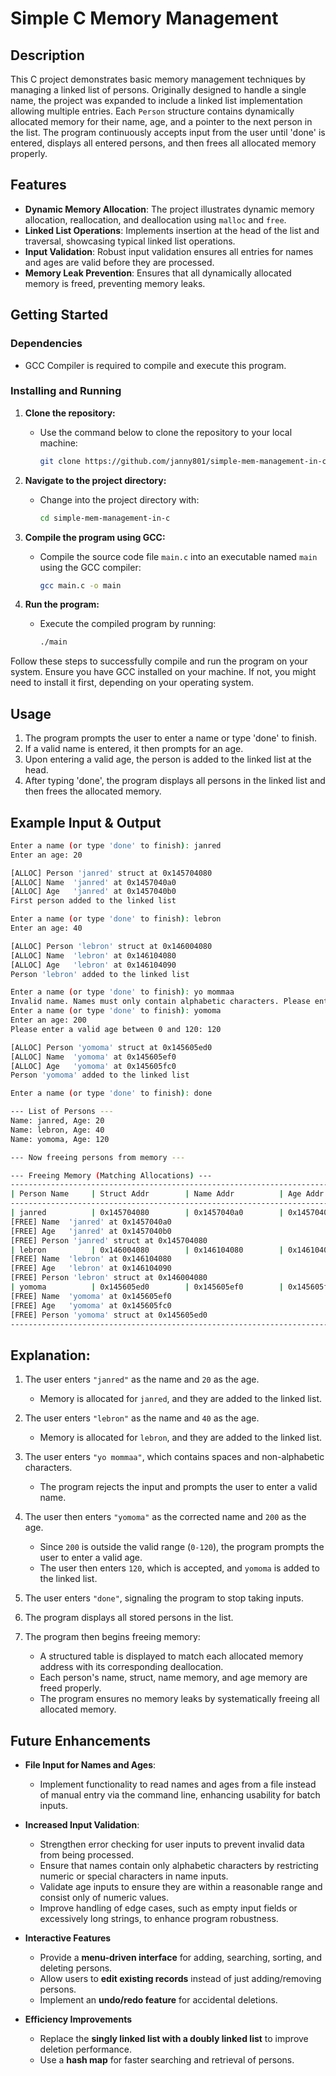 # Simple C Memory Management

## Description
This C project demonstrates basic memory management techniques by managing a linked list of persons. Originally designed to handle a single name, the project was expanded to include a linked list implementation allowing multiple entries. Each `Person` structure contains dynamically allocated memory for their name, age, and a pointer to the next person in the list. The program continuously accepts input from the user until 'done' is entered, displays all entered persons, and then frees all allocated memory properly.

## Features
- **Dynamic Memory Allocation**: The project illustrates dynamic memory allocation, reallocation, and deallocation using `malloc` and `free`.
- **Linked List Operations**: Implements insertion at the head of the list and traversal, showcasing typical linked list operations.
- **Input Validation**: Robust input validation ensures all entries for names and ages are valid before they are processed.
- **Memory Leak Prevention**: Ensures that all dynamically allocated memory is freed, preventing memory leaks.

## Getting Started

### Dependencies
- GCC Compiler is required to compile and execute this program.

### Installing and Running
1. **Clone the repository:**
   - Use the command below to clone the repository to your local machine:
     ```bash
     git clone https://github.com/janny801/simple-mem-management-in-c.git
     ```

2. **Navigate to the project directory:**
   - Change into the project directory with:
     ```bash
     cd simple-mem-management-in-c
     ```

3. **Compile the program using GCC:**
   - Compile the source code file `main.c` into an executable named `main` using the GCC compiler:
     ```bash
     gcc main.c -o main
     ```

4. **Run the program:**
   - Execute the compiled program by running:
     ```bash
     ./main
     ```

Follow these steps to successfully compile and run the program on your system. Ensure you have GCC installed on your machine. If not, you might need to install it first, depending on your operating system.


## Usage
1. The program prompts the user to enter a name or type 'done' to finish.
2. If a valid name is entered, it then prompts for an age.
3. Upon entering a valid age, the person is added to the linked list at the head.
4. After typing 'done', the program displays all persons in the linked list and then frees the allocated memory.

## Example Input & Output

```sh
Enter a name (or type 'done' to finish): janred
Enter an age: 20

[ALLOC] Person 'janred' struct at 0x145704080
[ALLOC] Name  'janred' at 0x1457040a0
[ALLOC] Age   'janred' at 0x1457040b0
First person added to the linked list

Enter a name (or type 'done' to finish): lebron
Enter an age: 40

[ALLOC] Person 'lebron' struct at 0x146004080
[ALLOC] Name  'lebron' at 0x146104080
[ALLOC] Age   'lebron' at 0x146104090
Person 'lebron' added to the linked list

Enter a name (or type 'done' to finish): yo mommaa
Invalid name. Names must only contain alphabetic characters. Please enter a valid name.
Enter a name (or type 'done' to finish): yomoma
Enter an age: 200
Please enter a valid age between 0 and 120: 120

[ALLOC] Person 'yomoma' struct at 0x145605ed0
[ALLOC] Name  'yomoma' at 0x145605ef0
[ALLOC] Age   'yomoma' at 0x145605fc0
Person 'yomoma' added to the linked list

Enter a name (or type 'done' to finish): done

--- List of Persons ---
Name: janred, Age: 20
Name: lebron, Age: 40
Name: yomoma, Age: 120

--- Now freeing persons from memory ---

--- Freeing Memory (Matching Allocations) ---
-----------------------------------------------------------------------------
| Person Name     | Struct Addr        | Name Addr          | Age Addr           |
-----------------------------------------------------------------------------
| janred          | 0x145704080        | 0x1457040a0        | 0x1457040b0        |
[FREE] Name  'janred' at 0x1457040a0
[FREE] Age   'janred' at 0x1457040b0
[FREE] Person 'janred' struct at 0x145704080
| lebron          | 0x146004080        | 0x146104080        | 0x146104090        |
[FREE] Name  'lebron' at 0x146104080
[FREE] Age   'lebron' at 0x146104090
[FREE] Person 'lebron' struct at 0x146004080
| yomoma          | 0x145605ed0        | 0x145605ef0        | 0x145605fc0        |
[FREE] Name  'yomoma' at 0x145605ef0
[FREE] Age   'yomoma' at 0x145605fc0
[FREE] Person 'yomoma' struct at 0x145605ed0
-----------------------------------------------------------------------------
```

## Explanation:

1. The user enters `"janred"` as the name and `20` as the age.
   - Memory is allocated for `janred`, and they are added to the linked list.

2. The user enters `"lebron"` as the name and `40` as the age.
   - Memory is allocated for `lebron`, and they are added to the linked list.

3. The user enters `"yo mommaa"`, which contains spaces and non-alphabetic characters.
   - The program rejects the input and prompts the user to enter a valid name.

4. The user then enters `"yomoma"` as the corrected name and `200` as the age.
   - Since `200` is outside the valid range (`0-120`), the program prompts the user to enter a valid age.
   - The user then enters `120`, which is accepted, and `yomoma` is added to the linked list.

5. The user enters `"done"`, signaling the program to stop taking inputs.

6. The program displays all stored persons in the list.

7. The program then begins freeing memory:
   - A structured table is displayed to match each allocated memory address with its corresponding deallocation.
   - Each person's name, struct, name memory, and age memory are freed properly.
   - The program ensures no memory leaks by systematically freeing all allocated memory.

## Future Enhancements

- **File Input for Names and Ages**:
  - Implement functionality to read names and ages from a file instead of manual entry via the command line, enhancing usability for batch inputs.

- **Increased Input Validation**:
  - Strengthen error checking for user inputs to prevent invalid data from being processed.
  - Ensure that names contain only alphabetic characters by restricting numeric or special characters in name inputs.
  - Validate age inputs to ensure they are within a reasonable range and consist only of numeric values.
  - Improve handling of edge cases, such as empty input fields or excessively long strings, to enhance program robustness.

- **Interactive Features**
  - Provide a **menu-driven interface** for adding, searching, sorting, and deleting persons.
  - Allow users to **edit existing records** instead of just adding/removing persons.
  - Implement an **undo/redo feature** for accidental deletions.

- **Efficiency Improvements**
  - Replace the **singly linked list with a doubly linked list** to improve deletion performance.
  - Use a **hash map** for faster searching and retrieval of persons.
